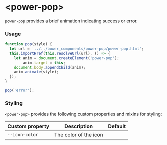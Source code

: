 # \<power-pop\>

`power-pop` provides a brief animation indicating success or error.

### Usage

```js
function pop(style) {
  let url = '../../bower_components/power-pop/power-pop.html';
  this.importHref(this.resolveUrl(url), () => {
    let anim = document.createElement('power-pop');
        anim.target = this;
    document.body.appendChild(anim);
    anim.animate(style);
  });
}

pop('error');
```
### Styling
`<power-pop>` provides the following custom properties and mixins for styling:

Custom property | Description | Default
----------------|-------------|----------
`--icon-color` | The color of the icon |
